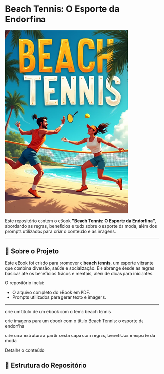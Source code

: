 # Beach Tennis: O Esporte da Endorfina  
<img src="capa.png" alt="Capa do eBook" height="600">

Este repositório contém o eBook **"Beach Tennis: O Esporte da Endorfina"**, abordando as regras, benefícios e tudo sobre o esporte da moda, além dos prompts utilizados para criar o conteúdo e as imagens.

---

## 📖 Sobre o Projeto  
Este eBook foi criado para promover o **beach tennis**, um esporte vibrante que combina diversão, saúde e socialização. Ele abrange desde as regras básicas até os benefícios físicos e mentais, além de dicas para iniciantes.  

O repositório inclui:  
- O arquivo completo do eBook em PDF.  
- Prompts utilizados para gerar texto e imagens.  

---

crie um titulo de um ebook com o tema beach tennis

crie imagens para um ebook com o título Beach Tennis: o esporte da endorfina

crie uma estrutura a partir desta capa com regras, benefícios e esporte da moda 

Detalhe o conteúdo 


## 📂 Estrutura do Repositório  

